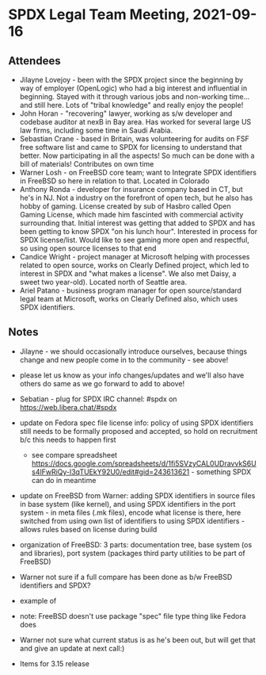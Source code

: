 # SPDX Legal Team Meeting, 2021-09-16

## Attendees

* Jilayne Lovejoy - been with the SPDX project since the beginning by way of employer (OpenLogic) who had a big interest and influential in beginning. Stayed with it through various jobs and non-working time... and still here. Lots of "tribal knowledge" and really enjoy the people!
* John Horan - "recovering" lawyer, working as s/w developer and codebase auditor at nexB in Bay area. Has worked for several large US law firms, including some time in Saudi Arabia.
* Sebastian Crane - based in Britain, was volunteering for audits on FSF free software list and came to SPDX for licensing to understand that better. Now participating in all the aspects! So much can be done with a bill of materials! Contributes on own time
* Warner Losh - on FreeBSD core team; want to Integrate SPDX identifiers in FreeBSD so here in relation to that. Located in Colorado
* Anthony Ronda - developer for insurance company based in CT, but he's in NJ. Not a industry on the forefront of open tech, but he also has hobby of gaming. License created by sub of Hasbro called Open Gaming License, which made him fascinted with commercial activity surrounding that. Initial interest was getting that added to SPDX and has been getting to know SPDX "on his lunch hour". Interested in process for SPDX license/list. Would like to see gaming more open and respectful, so using open source licenses to that end
* Candice Wright - project manager at Microsoft helping with processes related to open source, works on Clearly Defined project, which led to interest in SPDX and "what makes a license". We also met Daisy, a sweet two year-old). Located north of Seattle area.
* Ariel Patano - business program manager for open source/standard legal team at Microsoft, works on Clearly Defined also, which uses SPDX identifiers.

## Notes

* Jilayne - we should occasionally introduce ourselves, because things change and new people come in to the community - see above!
* please let us know as your info changes/updates and we'll also have others do same as we go forward to add to above!
* Sebatian - plug for SPDX IRC channel: #spdx on https://web.libera.chat/#spdx
* update on Fedora spec file license info: policy of using SPDX identifiers still needs to be formally proposed and accepted, so hold on recruitment b/c this needs to happen first
  * see compare spreadsheet https://docs.google.com/spreadsheets/d/1fi5SVzyCAL0UDravvkS6Us4lFwRiQy-l3qTUEkY92U0/edit#gid=243613621 - something SPDX can do in meantime
* update on FreeBSD from Warner: adding SPDX identifiers in source files in base system (like kernel), and using SPDX identifiers in the port system - in meta files (.mk files), encode what license is there, here switched from using own list of identifiers to using SPDX identifiers - allows rules based on license during build
* organization of FreeBSD: 3 parts: documentation tree, base system (os and libraries), port system (packages third party utilities to be part of FreeBSD)
* Warner not sure if a full compare has been done as b/w FreeBSD identifiers and SPDX?
* example of
* note: FreeBSD doesn't use package "spec" file type thing like Fedora does
* Warner not sure what current status is as he's been out, but will get that and give an update at next call:)

* Items for 3.15 release
